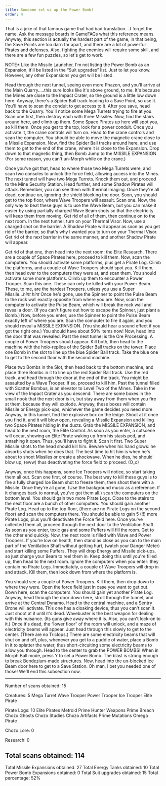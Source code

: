 ```yaml
---
title: Someone set us up the Power Bomb!
order: 4
---
```




That is a joke of that famous game that had bad translation....I forget the
name. Ask the message boards in GameFAQs what this reference means. Anyway,
this section is actually the hardest part of the game, in that being, the Save
Points are too darn far apart, and there are a lot of powerful Pirates and
defenses. Also, fighting the enemies will require some skill, and there are a
few fun puzzles, so let's get to work.

NOTE*
Like the Missile Launcher, I'm not listing the Power Bomb as an Expansion,
it'll be listed in the “Suit upgrades” list. Just to let you know. However, any
other Expansions you get will be listed.

Head through the next tunnel, seeing even more Phazon, and you'll arrive at the
Main Quarry.....this sure looks like it's above ground, to me. It's because the
Mines are close to the Impact Crater, so the ground is a little low down here.
Anyway, there's a Spider Ball track leading to a Save Point, so use it. You'll
have to scan the conduit to get access to it. After you save, head back to the
Quarry. You'll notice some Mega Turrets trying to fire at you. Scan one first,
then destroy each with three Missiles. Now, find the stairs around here, and
climb up them. Some Space Pirates up here will spot you, so kill them. Once you
get to the top, look for a power conduit. Once you activate it, the crane
controls will turn on. Head to the crane controls and scan the computer. You
should be able to move the magnetic crane close to a Missile Expansion. Now,
find the Spider Ball tracks around here, and use them to get to the end of the
crane, where it is close to the Expansion. Drop down to that magnetic thing,
then Bomb Jump to the MISSILE EXPANSION. (For some reason, you can't un-Morph
while on the crane.)

Once you've got that, head to where those two Mega Turrets were, and scan two
consoles to unlock the force field, allowing access into the Mines. The next
tunnel will have two Mega Turrets. Knock them out, and proceed to the Mine
Security Station. Head further, and some Shadow Pirates will attack. Remember,
you can see them with thermal imaging. Once they're all dead, continue on,
ignoring the shield blocking the door. Soon, you should get to the top floor,
where Wave Troopers will assault. Scan one. Now, the only way to beat these
guys is to use the Wave Beam, but you can make it easier by using partially
charged Wave Beam shots so that the electricity will keep them from moving. Get
rid of all of them, then continue on to the next room. In the next tunnel, turn
on your Thermal Visor. Now, use a charged shot on the barrier. A Shadow Pirate
will appear as soon as you get rid of the barrier, so that's why I wanted you
to turn on your Thermal Visor. Get rid of the next barrier in the same manner,
and another Shadow Pirate will appear.

Get rid of that one, then head into the next room: the Elite Research. There
are a couple of Space Pirates here, proceed to kill them. Now, scan the
computers. You should activate some platforms, plus get a Pirate Log. Climb the
platforms, and a couple of Wave Troopers should spot you. Kill them, then head
over to the computers they were at, and scan them. You should activate some
more platforms. Climb up them to encounter a Power Trooper. Scan this one.
These can only be killed with your Power Beam. These, to me, are the hardest
Troopers, unless you use a Super Missile...*hint hint* Once he's gone, use the
Spinner to point the Pulse Beam to the rock wall exactly opposite from where
you are. Now, scan the computer to activate the Pulse Beam, which will break
the rock wall and reveal a door. (If you can't figure out how to escape the
Spinner, just plant a Bomb.) Now, before you enter, use the Spinner to point
the Pulse Beam exactly left of where you are. Scan the computer to fire it
again, and you should reveal a MISSILE EXPANSION. (You should hear a sound
effect if you got the right one.) You should have about 50% items now! Now,
head into the door that was revealed. Past the next tunnel is the Ore
Processing. A couple of Power Troopers should appear. Kill both, then head to
the machine with the holo-replica of the Spider Ball tracks on the tower. Place
one Bomb in the slot to line up the blue Spider Ball track. Take the blue one
to get to the second floor with the second machine.

Place two Bombs in the Slot, then head back to the bottom machine, and place
three Bombs in it to line up the red Spider Ball track. Use the red track, and
head through the door at the end of the track. You might be assaulted by a Wave
Trooper. If so, proceed to kill him. Past the tunnel filled with Scatter
Bombus, is an elevator to Level Two of the Mines. Take in the view of the
Impact Crater as you descend. There are some boxes in the small nook that the
next door is in, but stay away from them when you fire at them, because they
will explode. Anyway, these boxes will contain Missile or Energy pick-ups,
whichever the game decides you need more. Anyway, in this tunnel, find the
explosive box on the ledge. Shoot at it once you find it, and it will blow
open, revealing a Missile Expansion and killing two Space Pirates hiding in the
ducts. Grab the MISSILE EXPANSION, and head to the next room, the Elite
Control. As soon as you enter, a cutscene will occur, showing an Elite Pirate
waking up from his stasis pod, and smashing it open. Thus, you'll have to fight
it. Scan it first. Two Super Missile shots to the head should kill him. Beware
when his hand glows: he absorbs shots when he does that. The best time to hit
him is when he's about to shoot Missiles or create a shockwave. When he dies,
he should blow up, (eww) thus deactivating the force field to proceed. (O_o)

Anyway, once this happens, some Ice Troopers will notice, so start taking them
all out. Scan one first, of course. The best way to kill these guys is to fire
a fully charged Ice Beam shot to freeze them, then shoot them with a Missile.
Once they're all gone, (Use the background music as a reference. If it changes
back to normal, you've got them all.) scan the computers on the bottom level.
You should gain two more Pirate Logs.  Close to the stairs to the next floor
are a bunch of other computers. You should gain another Pirate Log. Head up to
the top floor, (there are no Pirate Logs on the second floor) and scan the
computers there. You should be able to gain 5 (!!) more Pirate Logs, plus
you'll deactivate the Force field here. Once you've collected them all, proceed
through the next door to the Ventilation Shaft. As soon as you enter, toxic gas
and some Puffers will fill the room. Get to the other end quickly. Now, the
next room is filled with Wave and Power Troopers. If you're low on health, then
stand as close as you can to the main part of the Ventilation Shaft without
getting hurt, (watch your Danger Meter) and start killing some Puffers. They
will drop Energy and Missile pick-ups, so just charge your Beam to reel them
in. Keep doing this until you're filled up, then head to the next room. Ignore
the computers when you enter: they contain no Pirate Logs. Immediately, a
couple of Wave Troopers will drop in and attack. Kill them, then look down from
where the platform is.

You should see a couple of Power Troopers. Kill them, then drop down to where
they were. Open the force field just in case you want to get out. Down here,
scan the computers. You should gain yet another Pirate Log. Anyway, head
through the door down here, stroll through the tunnel, and arrive at the
Central Dynamo. Head to the central machine, and a Sentry Drone will activate.
This one has a cloaking device, thus you can't scan it. Just shoot at it until
it's dead. Wavebuster is the best weapon for dealing with this nuisance. (Its
guns give away where it is. Also, you can't lock-on to it.) Once it's dead, the
“lower floor” of the room will unlock, and a maze of electricity beams will
appear. Just head through this slowly to get to the center. (There are no
Triclops.) There are some electricity beams that will shut on and off, plus,
whenever you get to a puddle of water, place a Bomb in it to splatter the
water, thus short-circuiting some electricity beams to allow you through. Head
to the center to grab the POWER BOMBS! When in Morph Ball mode, press Y to set
a Power Bomb. The blast is strong enough to break Bendezium-made structures.
Now, head into the un-blocked Ice Beam door here to get to a Save Station. Oh
man, I bet you needed one of those! We'll end this subsection now.

-------------------------
Number of scans obtained: 15

Creatures: 5
Mega Turret
Wave Trooper
Power Trooper
Ice Trooper
Elite Pirate

Pirate Logs: 10
Elite Pirates
Metroid Prime
Hunter Weapons
Prime Breach
Chozo Ghosts
Chozo Studies
Chozo Artifacts
Prime Mutations
Omega Pirate

Chozo Lore: 0

Research: 0

Total scans obtained: 114
-------------------------

Total Missile Expansions obtained: 27
Total Energy Tanks obtained: 10
Total Power Bomb Expansions obtained: 0
Total Suit upgrades obtained: 15
Total percentage: 52%


